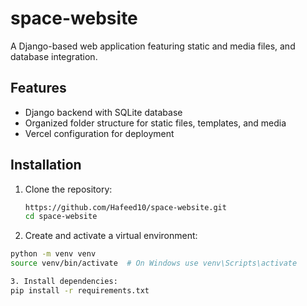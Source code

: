 # space-website
A Django-based web application featuring static and media files, and database integration.

## Features
- Django backend with SQLite database
- Organized folder structure for static files, templates, and media
- Vercel configuration for deployment

## Installation

1. Clone the repository:
   ```bash
   https://github.com/Hafeed10/space-website.git
   cd space-website

 2. Create and activate a virtual environment:
 ```bash
python -m venv venv
source venv/bin/activate  # On Windows use venv\Scripts\activate

 3. Install dependencies:
pip install -r requirements.txt

